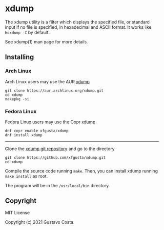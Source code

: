 # xdump

The xdump utility is a filter which displays the specified file, or standard input if no file is specified, in hexadecimal and ASCII format. It works like `hexdump -C` by default.

See xdump(1) man page for more details.

## Installing

### Arch Linux

Arch Linux users may use the AUR [xdump](https://aur.archlinux.org/packages/xdump)

```
git clone https://aur.archlinux.org/xdump.git
cd xdump
makepkg -si
```

### Fedora Linux

Fedora Linux users may use the Copr [xdump](https://copr.fedorainfracloud.org/coprs/xfgusta/xdump)

```
dnf copr enable xfgusta/xdump
dnf install xdump
```

---

Clone the [xdump git repository](https://github.com/xfgusta/xdump) and go to the directory

```
git clone https://github.com/xfgusta/xdump.git
cd xdump
```

Compile the source code running `make`. Then, you can install xdump running `make install` as root.

The program will be in the `/usr/local/bin` directory.

## Copyright

MIT License

Copyright (c) 2021 Gustavo Costa.
